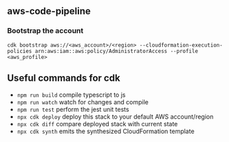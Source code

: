 ## aws-code-pipeline

### Bootstrap the account
```
cdk bootstrap aws://<aws_account>/<region> --cloudformation-execution-policies arn:aws:iam::aws:policy/AdministratorAccess --profile <aws_profile>
```

## Useful commands for cdk

* `npm run build`   compile typescript to js
* `npm run watch`   watch for changes and compile
* `npm run test`    perform the jest unit tests
* `npx cdk deploy`  deploy this stack to your default AWS account/region
* `npx cdk diff`    compare deployed stack with current state
* `npx cdk synth`   emits the synthesized CloudFormation template
